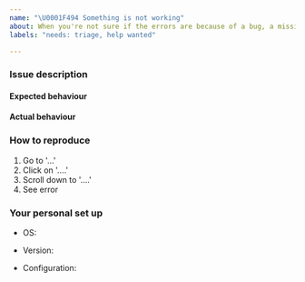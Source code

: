 ```yaml
---
name: "\U0001F494 Something is not working"
about: When you're not sure if the errors are because of a bug, a missing feature, or a misconfiguration
labels: "needs: triage, help wanted"

---
```

<!-- Thank you for contributing. These HTML commments will not render in the issue, but you can delete them once you've read them if you prefer! -->

### Issue description
<!-- Use this section to clearly and concisely describe what is not working. -->

#### Expected behaviour
<!-- Tell us what you thought would happen. -->

#### Actual behaviour
<!-- Tell us what actually happens. -->

### How to reproduce
<!-- Use this section to describe the steps that a user would take to experience this bug. -->

1. Go to '...'
2. Click on '....'
3. Scroll down to '....'
4. See error

### Your personal set up
<!-- Tell us a little about the system you're using. -->

 - OS:
 <!-- [e.g. linux, OSX] -->
 - Version:
 <!-- e.g. jupyterhub --version. --->
 - Configuration:
 <!-- Be careful not to share any sensitive information. --->
